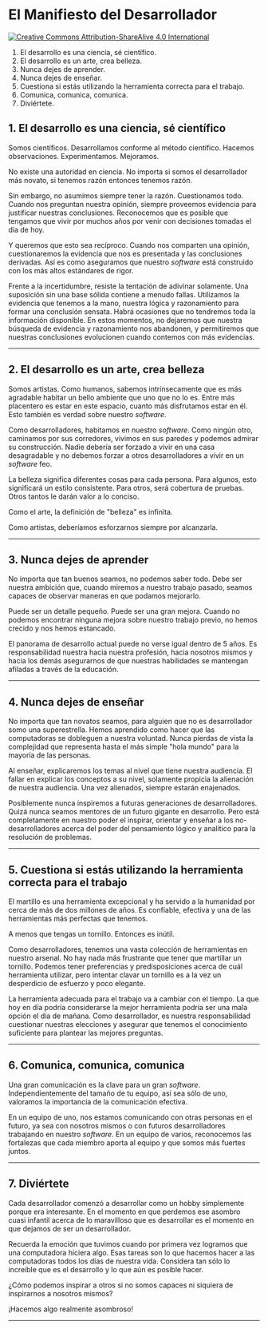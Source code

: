 # El Manifiesto del Desarrollador

[![Creative Commons Attribution-ShareAlive 4.0 International][license_img]][license_url]

 1. El desarrollo es una ciencia, sé científico.
 2. El desarrollo es un arte, crea belleza.
 3. Nunca dejes de aprender.
 4. Nunca dejes de enseñar.
 5. Cuestiona si estás utilizando la herramienta correcta para el trabajo.
 6. Comunica, comunica, comunica.
 7. Diviértete.

## 1. El desarrollo es una ciencia, sé científico

Somos científicos. Desarrollamos conforme al método científico. Hacemos
observaciones. Experimentamos. Mejoramos.

No existe una autoridad en ciencia. No importa si somos el desarrollador
más novato, si tenemos razón entonces tenemos razón.

Sin embargo, no asumimos siempre tener la razón. Cuestionamos todo.
Cuando nos preguntan nuestra opinión, siempre proveemos evidencia para
justificar nuestras conclusiones. Reconocemos que es posible que tengamos
que vivir por muchos años por venir con decisiones tomadas el día de hoy.

Y queremos que esto sea recíproco. Cuando nos comparten una opinión,
cuestionaremos la evidencia que nos es presentada y las conclusiones
derivadas. Así es como aseguramos que nuestro _software_ está construido
con los más altos estándares de rigor.

Frente a la incertidumbre, resiste la tentación de adivinar solamente.
Una suposición sin una base sólida contiene a menudo fallas. Utilizamos
la evidencia que tenemos a la mano, nuestra lógica y razonamiento para
formar una conclusión sensata. Habrá ocasiones que no tendremos toda la
información disponible. En estos momentos, no dejaremos que nuestra
búsqueda de evidencia y razonamiento nos abandonen, y permitiremos
que nuestras conclusiones evolucionen cuando contemos con más evidencias.

---

## 2. El desarrollo es un arte, crea belleza

Somos artistas. Como humanos, sabemos intrínsecamente que es más agradable
habitar un bello ambiente que uno que no lo es. Entre más placentero es estar
en este espacio, cuanto más disfrutamos estar en él. Esto también es verdad
sobre nuestro _software_.

Como desarrolladores, habitamos en nuestro _software_. Como ningún otro,
caminamos por sus corredores, vivimos en sus paredes y podemos admirar su
construcción. Nadie debería ser forzado a vivir en una casa desagradable
y no debemos forzar a otros desarrolladores a vivir en un _software_ feo.

La belleza significa diferentes cosas para cada persona. Para algunos, esto
significará un estilo consistente. Para otros, será cobertura de pruebas.
Otros tantos le darán valor a lo conciso.

Como el arte, la definición de "belleza" es infinita.

Como artistas, deberíamos esforzarnos siempre por alcanzarla.

---

## 3. Nunca dejes de aprender

No importa que tan buenos seamos, no podemos saber todo. Debe ser nuestra
ambición que, cuando miremos a nuestro trabajo pasado, seamos capaces de
observar maneras en que podamos mejorarlo.

Puede ser un detalle pequeño. Puede ser una gran mejora. Cuando no podemos
encontrar ninguna mejora sobre nuestro trabajo previo, no hemos crecido y
nos hemos estancado.

El panorama de desarrollo actual puede no verse igual dentro de 5 años. Es
responsabilidad nuestra hacia nuestra profesión, hacia nosotros mismos y
hacia los demás asegurarnos de que nuestras habilidades se mantengan
afiladas a través de la educación.

---

## 4. Nunca dejes de enseñar

No importa que tan novatos seamos, para alguien que no es desarrollador
somo una superestrella. Hemos aprendido como hacer que las computadoras
se dobleguen a nuestra voluntad. Nunca pierdas de vista la complejidad
que representa hasta el más simple "hola mundo" para la mayoría de las
personas.

Al enseñar, explicaremos los temas al nivel que tiene nuestra audiencia.
El fallar en explicar los conceptos a su nivel, solamente propicia la
alienación de nuestra audiencia. Una vez alienados, siempre estarán
enajenados.

Posiblemente nunca inspiremos a futuras generaciones de desarrolladores.
Quizá nunca seamos mentores de un futuro gigante en desarrollo. Pero está
completamente en nuestro poder el inspirar, orientar y enseñar a los
no-desarrolladores acerca del poder del pensamiento lógico y analítico para
la resolución de problemas.

---

## 5. Cuestiona si estás utilizando la herramienta correcta para el trabajo

El martillo es una herramienta excepcional y ha servido a la humanidad
por cerca de más de dos millones de años. Es confiable, efectiva y una
de las herramientas más perfectas que tenemos.

A menos que tengas un tornillo. Entonces es inútil.

Como desarrolladores, tenemos una vasta colección de herramientas en
nuestro arsenal. No hay nada más frustrante que tener que martillar un
tornillo. Podemos tener preferencias y predisposiciones acerca de cuál
herramienta utilizar, pero intentar clavar un tornillo es a la vez un
desperdicio de esfuerzo y poco elegante.

La herramienta adecuada para el trabajo va a cambiar con el tiempo. La que
hoy en día podría considerarse la mejor herramienta podría ser una mala
opción el día de mañana. Como desarrollador, es nuestra responsabilidad
cuestionar nuestras elecciones y asegurar que tenemos el conocimiento
suficiente para plantear las mejores preguntas.

---

## 6. Comunica, comunica, comunica

Una gran comunicación es la clave para un gran _software_. Independientemente
del tamaño de tu equipo, así sea sólo de uno, valoramos la importancia de la
comunicación efectiva.

En un equipo de uno, nos estamos comunicando con otras personas en el futuro,
ya sea con nosotros mismos o con futuros desarrolladores trabajando en
nuestro _software_. En un equipo de varios, reconocemos las fortalezas que
cada miembro aporta al equipo y que somos más fuertes juntos.

---

## 7. Diviértete

Cada desarrollador comenzó a desarrollar como un hobby simplemente porque
era interesante. En el momento en que perdemos ese asombro cuasi infantil
acerca de lo maravilloso que es desarrollar es el momento en que dejamos de
ser un desarrollador.

Recuerda la emoción que tuvimos cuando por primera vez logramos que una
computadora hiciera algo. Esas tareas son lo que hacemos hacer a las
computadoras todos los días de nuestra vida. Considera tan sólo lo
increíble que es el desarrollo y lo que aún es posible hacer.

¿Cómo podemos inspirar a otros si no somos capaces ni siquiera de inspirarnos
a nosotros mismos?

¡Hacemos algo realmente asombroso!

---

[license_img]: https://licensebuttons.net/l/by-sa/4.0/88x31.png
[license_url]: https://creativecommons.org/licenses/by-sa/4.0

